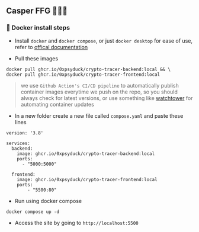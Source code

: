 ## Casper FFG 🚀🚀🚀

### 🐳 Docker install steps
- Install `docker` and `docker compose`, or just `docker desktop` for ease of use, refer to [offical documentation](https://docs.docker.com/desktop/)

- Pull these images
```
docker pull ghcr.io/0xpsyduck/crypto-tracer-backend:local && \
docker pull ghcr.io/0xpsyduck/crypto-tracer-frontend:local
```

> we use `Github Action's CI/CD pipeline` to automatically publish container images everytime we push on the repo, so you should always check for latest versions, or use something like [watchtower](https://github.com/containrrr/watchtower) for automating container updates


- In a new folder create a new file called `compose.yaml` and paste these lines
```
version: '3.8'

services:
  backend:
    image: ghcr.io/0xpsyduck/crypto-tracer-backend:local
    ports:
      - "5000:5000"
  
  frontend:
    image: ghcr.io/0xpsyduck/crypto-tracer-frontend:local
    ports:
        - "5500:80"
```

- Run using docker compose
```
docker compose up -d
```

- Access the site by going to `http://localhost:5500`
